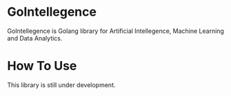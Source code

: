 # GoIntellegence

GoIntellegence is Golang library for Artificial Intellegence, Machine Learning and Data Analytics.

# How To Use

This library is still under development.
